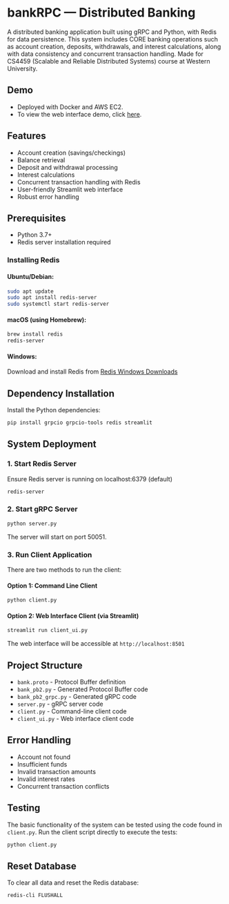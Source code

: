 # bankRPC — Distributed Banking

A distributed banking application built using gRPC and Python, with Redis for data persistence. This system includes CORE banking operations such as account creation, deposits, withdrawals, and interest calculations, along with data consistency and concurrent transaction handling. Made for CS4459 (Scalable and Reliable Distributed Systems) course at Western University.

## Demo

- Deployed with Docker and AWS EC2.
- To view the web interface demo, click [here](http://ec2-3-144-116-12.us-east-2.compute.amazonaws.com:8501/).

## Features

- Account creation (savings/checkings)
- Balance retrieval
- Deposit and withdrawal processing
- Interest calculations
- Concurrent transaction handling with Redis
- User-friendly Streamlit web interface
- Robust error handling

## Prerequisites

- Python 3.7+
- Redis server installation required

### Installing Redis

#### Ubuntu/Debian:

```bash
sudo apt update
sudo apt install redis-server
sudo systemctl start redis-server
```

#### macOS (using Homebrew):

```bash
brew install redis
redis-server
```

#### Windows:

Download and install Redis from [Redis Windows Downloads](https://github.com/microsoftarchive/redis/releases)

## Dependency Installation

Install the Python dependencies:

```bash
pip install grpcio grpcio-tools redis streamlit
```

## System Deployment

### 1. Start Redis Server

Ensure Redis server is running on localhost:6379 (default)

```bash
redis-server
```

### 2. Start gRPC Server

```bash
python server.py
```

The server will start on port 50051.

### 3. Run Client Application

There are two methods to run the client:

#### Option 1: Command Line Client

```bash
python client.py
```

#### Option 2: Web Interface Client (via Streamlit)

```bash
streamlit run client_ui.py
```

The web interface will be accessible at `http://localhost:8501`

## Project Structure

- `bank.proto` - Protocol Buffer definition
- `bank_pb2.py` - Generated Protocol Buffer code
- `bank_pb2_grpc.py` - Generated gRPC code
- `server.py` - gRPC server code
- `client.py` - Command-line client code
- `client_ui.py` - Web interface client code

## Error Handling

- Account not found
- Insufficient funds
- Invalid transaction amounts
- Invalid interest rates
- Concurrent transaction conflicts

## Testing

The basic functionality of the system can be tested using the code found in `client.py`. Run the client script directly to execute the tests:

```bash
python client.py
```

## Reset Database

To clear all data and reset the Redis database:

```bash
redis-cli FLUSHALL
```
